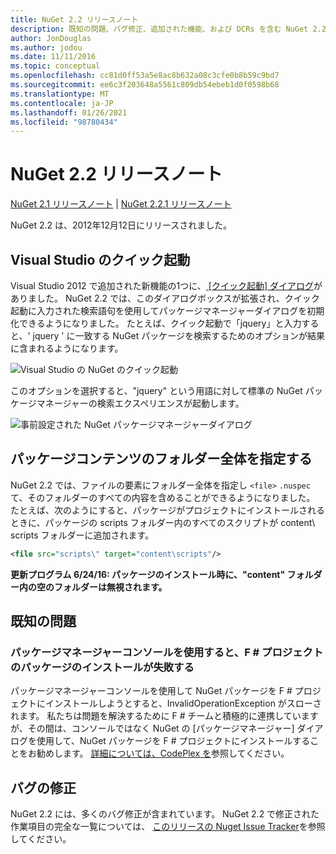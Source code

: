 ```yaml
---
title: NuGet 2.2 リリースノート
description: 既知の問題、バグ修正、追加された機能、および DCRs を含む NuGet 2.2 のリリースノート。
author: JonDouglas
ms.author: jodou
ms.date: 11/11/2016
ms.topic: conceptual
ms.openlocfilehash: cc81d0ff53a5e8ac8b632a08c3cfe0b8b59c9bd7
ms.sourcegitcommit: ee6c3f203648a5561c809db54ebeb1d0f0598b68
ms.translationtype: MT
ms.contentlocale: ja-JP
ms.lasthandoff: 01/26/2021
ms.locfileid: "98780434"
---
```

# <a name="nuget-22-release-notes"></a>NuGet 2.2 リリースノート

[NuGet 2.1 リリースノート](../release-notes/nuget-2.1.md)  | [NuGet 2.2.1 リリースノート](../release-notes/nuget-2.2.1.md)

NuGet 2.2 は、2012年12月12日にリリースされました。

## <a name="visual-studio-quick-launch"></a>Visual Studio のクイック起動
Visual Studio 2012 で追加された新機能の1つに、[ [クイック起動] ダイアログ](/visualstudio/ide/reference/quick-launch-environment-options-dialog-box)がありました。 NuGet 2.2 では、このダイアログボックスが拡張され、クイック起動に入力された検索語句を使用してパッケージマネージャーダイアログを初期化できるようになりました。 たとえば、クイック起動で「jquery」と入力すると、' jquery ' に一致する NuGet パッケージを検索するためのオプションが結果に含まれるようになります。

![Visual Studio の NuGet のクイック起動](./media/quick-launch.png)

このオプションを選択すると、"jquery" という用語に対して標準の NuGet パッケージマネージャーの検索エクスペリエンスが起動します。

![事前設定された NuGet パッケージマネージャーダイアログ](./media/pkg-mgr-search-from-quick-launch.png)

## <a name="specify-entire-folder-for-package-contents"></a>パッケージコンテンツのフォルダー全体を指定する
NuGet 2.2 では、ファイルの要素にフォルダー全体を指定し `<file>` `.nuspec` て、そのフォルダーのすべての内容を含めることができるようになりました。 たとえば、次のようにすると、パッケージがプロジェクトにインストールされるときに、パッケージの scripts フォルダー内のすべてのスクリプトが content\ scripts フォルダーに追加されます。

```xml
<file src="scripts\" target="content\scripts"/>
```

**更新プログラム 6/24/16: パッケージのインストール時に、"content" フォルダー内の空のフォルダーは無視されます。**

## <a name="known-issues"></a>既知の問題

### <a name="package-installation-fails-for-f-projects-when-using-the-package-manager-console"></a>パッケージマネージャーコンソールを使用すると、F # プロジェクトのパッケージのインストールが失敗する
パッケージマネージャーコンソールを使用して NuGet パッケージを F # プロジェクトにインストールしようとすると、InvalidOperationException がスローされます。 私たちは問題を解決するために F # チームと積極的に連携していますが、その間は、コンソールではなく NuGet の [パッケージマネージャー] ダイアログを使用して、NuGet パッケージを F # プロジェクトにインストールすることをお勧めします。 [詳細については、CodePlex を](http://nuget.codeplex.com/workitem/2873)参照してください。


## <a name="bug-fixes"></a>バグの修正
NuGet 2.2 には、多くのバグ修正が含まれています。 NuGet 2.2 で修正された作業項目の完全な一覧については、 [このリリースの Nuget Issue Tracker](http://nuget.codeplex.com/workitem/list/advanced?keyword=&status=Closed&type=All&priority=All&release=NuGet%202.2&assignedTo=All&component=All&sortField=LastUpdatedDate&sortDirection=Descending&page=0)を参照してください。
